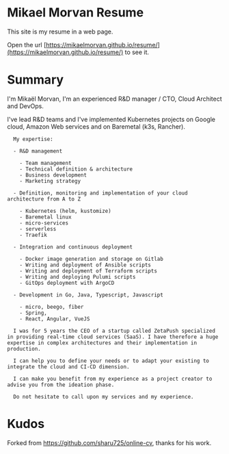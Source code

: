 # Mikael Morvan Resume

This site is my resume in a web page.

Open the url [https://mikaelmorvan.github.io/resume/](https://mikaelmorvan.github.io/resume/) to see it.

# Summary

I'm Mikaël Morvan, I'm an experienced R&D manager / CTO, Cloud Architect and DevOps.

I've lead R&D teams and I've implemented Kubernetes projects on Google cloud, Amazon Web services and on Baremetal (k3s, Rancher).

      My expertise:

      - R&D management

        - Team management
        - Technical definition & architecture
        - Business development
        - Marketing strategy

      - Definition, monitoring and implementation of your cloud architecture from A to Z

        - Kubernetes (helm, kustomize)
        - Baremetal linux
        - micro-services
        - serverless
        - Traefik

      - Integration and continuous deployment

        - Docker image generation and storage on Gitlab
        - Writing and deployment of Ansible scripts
        - Writing and deployment of Terraform scripts
        - Writing and deploying Pulumi scripts
        - GitOps deployment with ArgoCD

      - Development in Go, Java, Typescript, Javascript

        - micro, beego, fiber
        - Spring,
        - React, Angular, VueJS

      I was for 5 years the CEO of a startup called ZetaPush specialized in providing real-time cloud services (SaaS). I have therefore a huge expertise in complex architectures and their implementation in production.

      I can help you to define your needs or to adapt your existing to integrate the cloud and CI-CD dimension.

      I can make you benefit from my experience as a project creator to advise you from the ideation phase.

      Do not hesitate to call upon my services and my experience.

# Kudos

Forked from https://github.com/sharu725/online-cv, thanks for his work.
